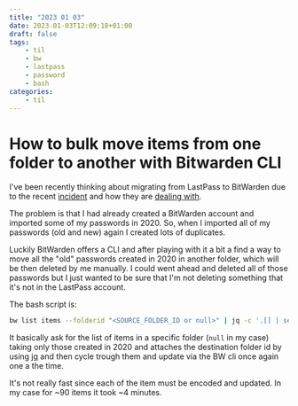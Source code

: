 ```yaml
---
title: "2023 01 03"
date: 2023-01-03T12:09:18+01:00
draft: false
tags: 
    - til
    - bw 
    - lastpass 
    - password 
    - bash
categories: 
    - til
---
```

# How to bulk move items from one folder to another with Bitwarden CLI


I've been recently thinking about migrating from LastPass to BitWarden due to the recent [incident](https://blog.lastpass.com/2022/12/notice-of-recent-security-incident/)  and how they are [ dealing with](https://www.wired.com/story/lastpass-breach-vaults-password-managers/).


The problem is that I had already created a BitWarden account and imported some of my passwords in 2020. So, when I imported all of my passwords (old and new) again I created lots of duplicates.

Luckily BitWarden offers a CLI and after playing with it a bit a find a way to move all the "old" passwords created in 2020 in another folder, which will be then deleted by me manually. I could went ahead and deleted all of those passwords but I just wanted to be sure that I'm not deleting something that it's not in the LastPass account.

The bash script is: 

```bash
bw list items --folderid "<SOURCE_FOLDER_ID or null>" | jq -c '.[] | select (.creationDate | startswith("2020")) | .folderId = "<DESTINATION_FOLDER_ID>"' | while read obj; do echo `bw edit item $(jq -r .id <<< "$obj") $(bw encode <<< "$obj")`; done;
```

It basically ask for the list of items in a specific folder (`null` in my case) taking only those created in 2020 and attaches the destination folder id by using [jq](https://stedolan.github.io/jq) and then cycle trough them and update via the BW cli once again one a the time.

It's not really fast since each of the item must be encoded and updated. In my case for ~90 items it took ~4 minutes.

